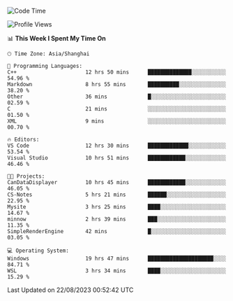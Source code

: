 <!--START_SECTION:waka-->
![Code Time](http://img.shields.io/badge/Code%20Time-1%2C182%20hrs%2011%20mins-blue)

![Profile Views](http://img.shields.io/badge/Profile%20Views-1-blue)

📊 **This Week I Spent My Time On** 

```text
🕑︎ Time Zone: Asia/Shanghai

💬 Programming Languages: 
C++                      12 hrs 50 mins      ██████████████░░░░░░░░░░░   54.96 % 
Markdown                 8 hrs 55 mins       ██████████░░░░░░░░░░░░░░░   38.20 % 
Other                    36 mins             █░░░░░░░░░░░░░░░░░░░░░░░░   02.59 % 
C                        21 mins             ░░░░░░░░░░░░░░░░░░░░░░░░░   01.50 % 
XML                      9 mins              ░░░░░░░░░░░░░░░░░░░░░░░░░   00.70 % 

🔥 Editors: 
VS Code                  12 hrs 30 mins      █████████████░░░░░░░░░░░░   53.54 % 
Visual Studio            10 hrs 51 mins      ████████████░░░░░░░░░░░░░   46.46 % 

🐱‍💻 Projects: 
CanDataDisplayer         10 hrs 45 mins      ████████████░░░░░░░░░░░░░   46.05 % 
CS-Notes                 5 hrs 21 mins       ██████░░░░░░░░░░░░░░░░░░░   22.95 % 
Mysite                   3 hrs 25 mins       ████░░░░░░░░░░░░░░░░░░░░░   14.67 % 
minnow                   2 hrs 39 mins       ███░░░░░░░░░░░░░░░░░░░░░░   11.35 % 
SimpleRenderEngine       42 mins             █░░░░░░░░░░░░░░░░░░░░░░░░   03.05 % 

💻 Operating System: 
Windows                  19 hrs 47 mins      █████████████████████░░░░   84.71 % 
WSL                      3 hrs 34 mins       ████░░░░░░░░░░░░░░░░░░░░░   15.29 % 
```


 Last Updated on 22/08/2023 00:52:42 UTC
<!--END_SECTION:waka-->